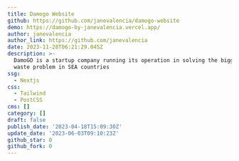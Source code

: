 ```yaml
---
title: Damogo Website
github: https://github.com/janevalencia/damogo-website
demo: https://damogo-by-janevalencia.vercel.app/
author: janevalencia
author_link: https://github.com/janevalencia
date: 2023-11-28T06:21:29.045Z
description: >-
  DamoGO is a startup company running its operation in solving the biggest food
  waste problem in SEA countries
ssg:
  - Nextjs
css:
  - Tailwind
  - PostCSS
cms: []
category: []
draft: false
publish_date: '2023-04-18T15:09:30Z'
update_date: '2023-06-03T09:10:23Z'
github_star: 0
github_fork: 0
---
```

